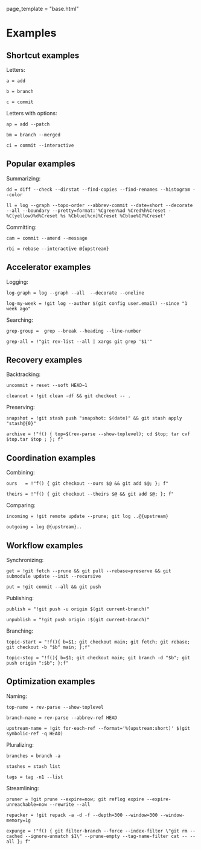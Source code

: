 page_template = "base.html"

# Examples


## Shortcut examples

Letters:

```gitalias
a = add

b = branch

c = commit
```

Letters with options:

```gitalias
ap = add --patch

bm = branch --merged

ci = commit --interactive
```


## Popular examples

Summarizing:

```gitalias
dd = diff --check --dirstat --find-copies --find-renames --histogram --color

ll = log --graph --topo-order --abbrev-commit --date=short --decorate --all --boundary --pretty=format:'%Cgreen%ad %Cred%h%Creset -%C(yellow)%d%Creset %s %Cblue[%cn]%Creset %Cblue%G?%Creset'
```

Committing:

```gitalias
cam = commit --amend --message

rbi = rebase --interactive @{upstream}
```


## Accelerator examples

Logging:

```gitalias
log-graph = log --graph --all  --decorate --oneline

log-my-week = !git log --author $(git config user.email) --since "1 week ago"
```

Searching:

```gitalias
grep-group =  grep --break --heading --line-number

grep-all = !"git rev-list --all | xargs git grep '$1'"
```


## Recovery examples

Backtracking:

```gitalias
uncommit = reset --soft HEAD~1

cleanout = !git clean -df && git checkout -- .
```

Preserving:

```gitalias
snapshot = !git stash push "snapshot: $(date)" && git stash apply "stash@{0}"

archive = !"f() { top=$(rev-parse --show-toplevel); cd $top; tar cvf $top.tar $top ; }; f"
```


## Coordination examples

Combining:

```gitalias
ours   = !"f() { git checkout --ours $@ && git add $@; }; f"

theirs = !"f() { git checkout --theirs $@ && git add $@; }; f"
```

Comparing:

```gitlias
incoming = !git remote update --prune; git log ..@{upstream}

outgoing = log @{upstream}..
```  


## Workflow examples

Synchronizing:

```gitalias
get = !git fetch --prune && git pull --rebase=preserve && git submodule update --init --recursive

put = !git commit --all && git push
```

Publishing:

```gitalias
publish = "!git push -u origin $(git current-branch)"

unpublish = "!git push origin :$(git current-branch)"
```

Branching:

```gitalias
topic-start = "!f(){ b=$1; git checkout main; git fetch; git rebase; git checkout -b "$b" main; };f"

topic-stop = "!f(){ b=$1; git checkout main; git branch -d "$b"; git push origin ":$b"; };f"
```


## Optimization examples

Naming:

```gitalias
top-name = rev-parse --show-toplevel

branch-name = rev-parse --abbrev-ref HEAD

upstream-name = !git for-each-ref --format='%(upstream:short)' $(git symbolic-ref -q HEAD)
```

Pluralizing:

```gitalias
branches = branch -a

stashes = stash list

tags = tag -n1 --list
```

Streamlining:

```gitalias
pruner = !git prune --expire=now; git reflog expire --expire-unreachable=now --rewrite --all

repacker = !git repack -a -d -f --depth=300 --window=300 --window-memory=1g

expunge = !"f() { git filter-branch --force --index-filter \"git rm --cached --ignore-unmatch $1\" --prune-empty --tag-name-filter cat -- --all }; f"
```

